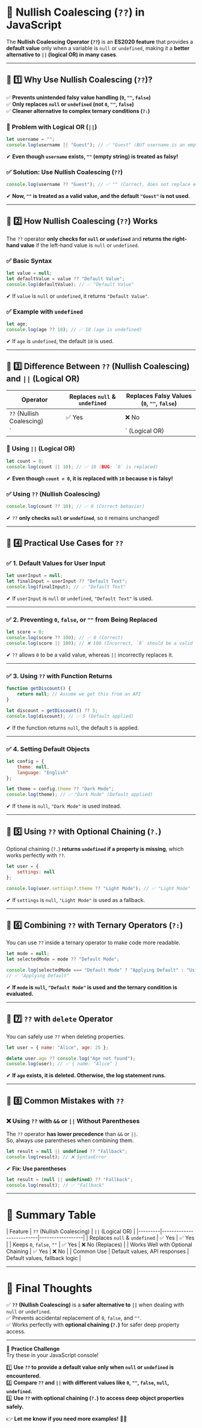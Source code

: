 # 🚀 **Nullish Coalescing (`??`) in JavaScript**  
The **Nullish Coalescing Operator (`??`)** is an **ES2020 feature** that provides a **default value** only when a variable is `null` or `undefined`, making it a **better alternative to `||` (logical OR) in many cases**.

---

## 📌 **1️⃣ Why Use Nullish Coalescing (`??`)?**
✅ **Prevents unintended falsy value handling (`0`, `""`, `false`)**  
✅ **Only replaces `null` or `undefined` (not `0`, `""`, `false`)**  
✅ **Cleaner alternative to complex ternary conditions (`?:`)**  

### 🔴 **Problem with Logical OR (`||`)**
```js
let username = "";
console.log(username || "Guest"); // ✅ "Guest" (BUT username is an empty string, not null!)
```
✔ **Even though `username` exists, `""` (empty string) is treated as falsy!**  

### ✅ **Solution: Use Nullish Coalescing (`??`)**
```js
console.log(username ?? "Guest"); // ✅ "" (Correct, does not replace empty string)
```
✔ **Now, `""` is treated as a valid value, and the default `"Guest"` is not used.**  

---

## 📌 **2️⃣ How Nullish Coalescing (`??`) Works**
The `??` operator **only checks for `null` or `undefined`** and **returns the right-hand value** if the left-hand value is `null` or `undefined`.  

### ✅ **Basic Syntax**
```js
let value = null;
let defaultValue = value ?? "Default Value";
console.log(defaultValue); // ✅ "Default Value"
```
✔ If `value` is `null` or `undefined`, it returns `"Default Value"`.  

### ✅ **Example with `undefined`**
```js
let age;
console.log(age ?? 18); // ✅ 18 (age is undefined)
```
✔ If `age` is `undefined`, the default `18` is used.  

---

## 📌 **3️⃣ Difference Between `??` (Nullish Coalescing) and `||` (Logical OR)**
| Operator | Replaces `null` & `undefined` | Replaces Falsy Values (`0`, `""`, `false`) |
|----------|-----------------------------|--------------------------------|
| `??` (Nullish Coalescing) | ✅ Yes | ❌ No |
| `||` (Logical OR) | ✅ Yes | ✅ Yes |

### 🔴 **Using `||` (Logical OR)**
```js
let count = 0;
console.log(count || 10); // ✅ 10 (BUG: `0` is replaced)
```
✔ **Even though `count = 0`, it is replaced with `10` because `0` is falsy!**  

### ✅ **Using `??` (Nullish Coalescing)**
```js
console.log(count ?? 10); // ✅ 0 (Correct behavior)
```
✔ `??` **only checks `null` or `undefined`**, so `0` remains unchanged!  

---

## 📌 **4️⃣ Practical Use Cases for `??`**
### ✅ **1. Default Values for User Input**
```js
let userInput = null;
let finalInput = userInput ?? "Default Text";
console.log(finalInput); // ✅ "Default Text"
```
✔ If `userInput` is `null` or `undefined`, `"Default Text"` is used.  

---

### ✅ **2. Preventing `0`, `false`, or `""` from Being Replaced**
```js
let score = 0;
console.log(score ?? 100); // ✅ 0 (Correct)
console.log(score || 100); // ❌ 100 (Incorrect, `0` should be a valid value)
```
✔ `??` allows `0` to be a valid value, whereas `||` incorrectly replaces it.  

---

### ✅ **3. Using `??` with Function Returns**
```js
function getDiscount() {
    return null; // Assume we get this from an API
}

let discount = getDiscount() ?? 5; 
console.log(discount); // ✅ 5 (Default applied)
```
✔ If the function returns `null`, the default `5` is applied.  

---

### ✅ **4. Setting Default Objects**
```js
let config = {
    theme: null,
    language: "English"
};

let theme = config.theme ?? "Dark Mode";
console.log(theme); // ✅ "Dark Mode" (Default applied)
```
✔ If `theme` is `null`, `"Dark Mode"` is used instead.  

---

## 📌 **5️⃣ Using `??` with Optional Chaining (`?.`)**
Optional chaining (`?.`) **returns `undefined` if a property is missing**, which works perfectly with `??`.  

```js
let user = {
    settings: null
};

console.log(user.settings?.theme ?? "Light Mode"); // ✅ "Light Mode"
```
✔ If `settings` is `null`, `"Light Mode"` is used as a fallback.  

---

## 📌 **6️⃣ Combining `??` with Ternary Operators (`?:`)**
You can use `??` inside a ternary operator to make code more readable.  

```js
let mode = null;
let selectedMode = mode ?? "Default Mode";

console.log(selectedMode === "Default Mode" ? "Applying Default" : "Using Custom"); 
// ✅ "Applying Default"
```
✔ **If `mode` is `null`, `"Default Mode"` is used and the ternary condition is evaluated.**  

---

## 📌 **7️⃣ `??` with `delete` Operator**
You can safely use `??` when deleting properties.  

```js
let user = { name: "Alice", age: 25 };

delete user.age ?? console.log("Age not found"); 
console.log(user); // ✅ { name: "Alice" }
```
✔ **If `age` exists, it is deleted. Otherwise, the log statement runs.**  

---

## 📌 **8️⃣ Common Mistakes with `??`**
### ❌ **Using `??` with `&&` or `||` Without Parentheses**
The `??` operator **has lower precedence** than `&&` or `||`.  
So, always use parentheses when combining them.  

```js
let result = null || undefined ?? "Fallback"; 
console.log(result); // ❌ SyntaxError
```
✔ **Fix: Use parentheses**
```js
let result = (null || undefined) ?? "Fallback";
console.log(result); // ✅ "Fallback"
```

---

# 🎯 **Summary Table**
| Feature | `??` (Nullish Coalescing) | `||` (Logical OR) |
|---------|--------------------------|------------------|
| Replaces `null` & `undefined` | ✅ Yes | ✅ Yes |
| Keeps `0`, `false`, `""` | ✅ Yes | ❌ No (Replaces) |
| Works Well with Optional Chaining | ✅ Yes | ❌ No |
| Common Use | Default values, API responses | Default values, fallback logic |

---

# 🎯 **Final Thoughts**
✅ **`??` (Nullish Coalescing)** is a **safer alternative to `||`** when dealing with `null` or `undefined`.  
✅ Prevents accidental replacement of `0`, `false`, and `""`.  
✅ Works perfectly with **optional chaining (`?.`)** for safer deep property access.  

---

🚀 **Practice Challenge**  
Try these in your JavaScript console!  

1️⃣ **Use `??` to provide a default value only when `null` or `undefined` is encountered.**  
2️⃣ **Compare `??` and `||` with different values like `0`, `""`, `false`, `null`, `undefined`.**  
3️⃣ **Use `??` with optional chaining (`?.`) to access deep object properties safely.**  

👉 **Let me know if you need more examples!** 🎯🔥